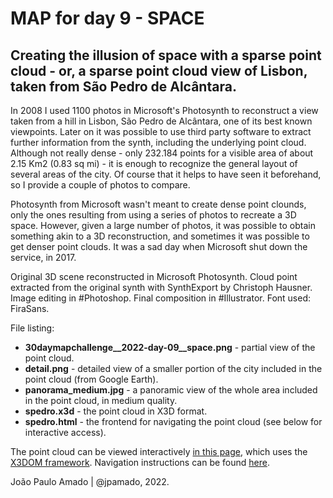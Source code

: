 <h1>MAP for day 9 - SPACE</h1>
<h2>Creating the illusion of space with a sparse point cloud - or, a sparse point cloud view of Lisbon, taken from São Pedro de Alcântara.</h2>
<p>In 2008 I used 1100 photos in Microsoft's Photosynth to reconstruct a view taken from a hill in Lisbon, São Pedro de Alcântara, one of its best known viewpoints. Later on it was possible to use third party software to extract further information from the synth, including the underlying point cloud. Although not really dense - only 232.184 points for a visible area of about 2.15 Km2 (0.83 sq mi) - it is enough to recognize the general layout of several areas of the city. Of course that it helps to have seen it beforehand, so I provide a couple of photos to compare.</p>
<p>Photosynth from Microsoft wasn't meant to create dense point clounds, only the ones resulting from using a series of photos to recreate a 3D space. However, given a large number of photos, it was possible to obtain something akin to a 3D reconstruction, and sometimes it was possible to get denser point clouds. It was a sad day when Microsoft shut down the service, in 2017.</p>
<p>Original 3D scene reconstructed in Microsoft Photosynth. Cloud point extracted from the original synth with SynthExport by Christoph Hausner. Image editing in #Photoshop. Final composition in #Illustrator. Font used: FiraSans.</p>

<p>File listing:</p>
<ul>
  <li><b>30daymapchallenge__2022-day-09__space.png</b> - partial view of the point cloud.</li>
  <li><b>detail.png</b> - detailed view of a smaller portion of the city included in the point cloud (from Google Earth).</li>
  <li><b>panorama_medium.jpg</b> - a panoramic view of the whole area included in the point cloud, in medium quality.</li>
  <li><b>spedro.x3d</b> - the point cloud in X3D format.</li>
  <li><b>spedro.html</b> - the frontend for navigating the point cloud (see below for interactive access).</li>
</ul>

<p>The point cloud can be viewed interactively <a href="https://lx-files.github.io/spedro.html">in this page</a>, which uses the <a href="https://www.x3dom.org/">X3DOM framework</a>. Navigation instructions can be found <a href="https://doc.x3dom.org/tutorials/animationInteraction/navigation/index.html">here</a>.<p>
<p>João Paulo Amado | @jpamado, 2022.</p>
